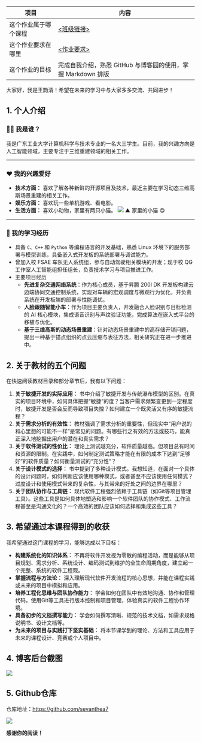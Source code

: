 | 项目                 | 内容                                                         |
| -------------------- | ------------------------------------------------------------ |
| 这个作业属于哪个课程 | [<班级链接>](https://edu.cnblogs.com/campus/gdgy/class34Grade23computerscience/) |
| 这个作业要求在哪里   | [<作业要求>](https://edu.cnblogs.com/campus/gdgy/Class34Grade23ComputerScience/homework/13478) |
| 这个作业的目标       | 完成自我介绍，熟悉 GitHub 与博客园的使用，掌握 Markdown 排版 |



大家好，我是王韵清！希望在未来的学习中与大家多多交流、共同进步！



## 1. 个人介绍
### 🧑‍💻 我是谁？
我是广东工业大学计算机科学与技术专业的一名大三学生。目前，我的兴趣方向是人工智能领域，主要专注于三维重建领域的相关工作。

------

### ❤️ 我的兴趣爱好

*   **技术方面：** 喜欢了解各种新鲜的开源项目及技术，最近主要在学习动态三维高斯场景重建的相关工作。
*   **娱乐方面：** 喜欢玩一些单机游戏、看电影。
*   **生活方面：** 喜欢小动物，家里有两只小猫。
![](https://sevanthea7.oss-cn-beijing.aliyuncs.com/QGworks/202509081701993.jpg)
▲ 家里的小猫 😋

------

### 📑 我的学习经历

- 具备 `C`、`C++` 和 `Python` 等编程语言的开发基础，熟悉 Linux 环境下的服务部署与模型训练，具备嵌入式开发板的系统部署与调试能力。
- 曾加入校 FSAE 车队无人系统组，参与自动驾驶相关模块的开发；现于校 QG 工作室人工智能组担任组长，负责技术学习与项目推进工作。
- 主要项目经历
  - **先进复杂交通网络系统**：作为核心成员，基于昇腾 200I DK 开发板构建云边端协同交通控制系统，实现对车辆的宏观调度与微观行为优化，并负责系统在开发板端的部署与性能调优。
  - **人脸跟随智能小车**：作为项目主要负责人，开发融合人脸识别与目标检测的 AI 核心模块，集成语音识别与声纹验证功能，完成算法在嵌入式平台的移植与优化。
  - **基于三维高斯的动态场景重建**：针对动态场景重建中的高存储开销问题，提出一种基于锚点组织的点云压缩与表征方法，相关研究正在进一步推进中。



## 2. 关于教材的五个问题

在快速阅读教材目录和部分章节后，我有以下问题：

1.  **关于敏捷开发的实际应用：** 书中介绍了敏捷开发与传统瀑布模型的区别。在真实的项目环境中，如何具体把握“敏捷”的度？当客户需求频繁变更到一定程度时，敏捷开发是否会反而导致项目失控？如何建立一个既灵活又有序的敏捷流程？
2.  **关于需求分析的有效性：** 教材强调了需求分析的重要性，但现实中“用户说的和心里想的可能不一样”是常见的问题。有哪些行之有效的方法或技巧，能真正深入地挖掘出用户的潜在和真实需求？
3.  **关于软件测试的性价比：** 理论上测试越充分，软件质量越高。但项目总有时间和资源的限制。在实践中，如何制定测试策略才能在有限的成本下达到“足够好”的软件质量？如何衡量测试的“充分性”？
4.  **关于设计模式的选择：** 书中提到了多种设计模式。我想知道，在面对一个具体的设计问题时，如何判断应该使用哪种模式，或者甚至不应该使用任何模式？过度设计和使用模式带来的复杂性，与其带来的好处之间的边界在哪里？
5.  **关于团队协作与工具链：** 现代软件工程强烈依赖于工具链（如Git等项目管理工具）。这些工具是如何具体地塑造和影响一个软件团队的协作模式、工作流程甚至是沟通文化的？一个高效的团队应该如何选择和集成这些工具？



## 3. 希望通过本课程得到的收获

我希望通过这门课程的学习，能够达成以下目标：

*   **构建系统化的知识体系：** 不再将软件开发视为零散的编程活动，而是能够从项目规划、需求分析、系统设计、编码测试到维护的全生命周期角度，建立起一个完整、系统的软件工程观。
*   **掌握流程与方法论：** 深入理解现代软件开发流程的核心思想，并能在课程实践或未来的项目中模拟和应用。
*   **培养工程化思维与团队协作能力：** 学会如何在团队中有效地沟通、协作和管理代码，使用Git等工具进行版本控制和项目管理，体验真实的软件工程协作环境。
*   **具备初步的文档撰写能力：** 学会如何撰写清晰、规范的技术文档，如需求规格说明书、设计文档等。
*   **为未来的项目与实践打下坚实基础：** 将本节课学到的理论、方法和工具应用于未来的课程设计、竞赛或个人项目中。



## 4. 博客后台截图

![](https://sevanthea7.oss-cn-beijing.aliyuncs.com/QGworks/202509081736094.png)



## 5. Github仓库

仓库地址：https://github.com/sevanthea7

![](https://sevanthea7.oss-cn-beijing.aliyuncs.com/QGworks/202509081732609.png)



**感谢你的阅读！**